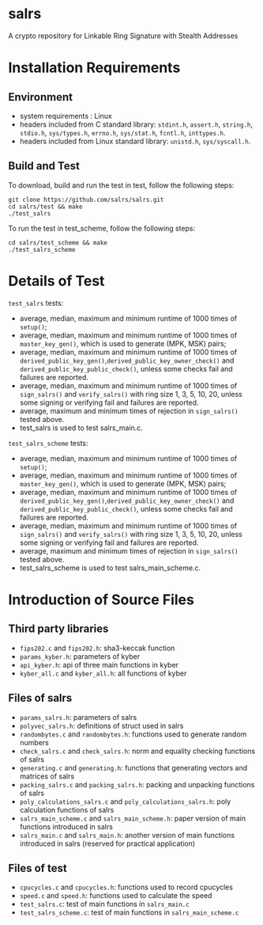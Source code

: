 # salrs
A crypto repository for Linkable Ring Signature with Stealth Addresses

# Installation Requirements

## Environment

* system requirements : Linux
* headers included from C standard library: `stdint.h`, `assert.h`, `string.h`, `stdio.h`, `sys/types.h`, `errno.h`, `sys/stat.h`, `fcntl.h`, `inttypes.h`.
* headers included from Linux standard library: `unistd.h`, `sys/syscall.h`.

## Build and Test
To download, build and run the test in test, follow the following steps:

```
git clone https://github.com/salrs/salrs.git
cd salrs/test && make
./test_salrs
``` 

To run the test in test_scheme, follow the following steps:

```
cd salrs/test_scheme && make
./test_salrs_scheme
``` 


# Details of Test

`test_salrs` tests:
* average, median, maximum and minimum runtime of 1000 times of `setup()`;
* average, median, maximum and minimum runtime of 1000 times of `master_key_gen()`, which is used to generate (MPK, MSK) pairs;
* average, median, maximum and minimum runtime of 1000 times of `derived_public_key_gen()`,`derived_public_key_owner_check()` and `derived_public_key_public_check()`, unless some checks fail and failures are reported.
* average, median, maximum and minimum runtime of 1000 times of `sign_salrs()` and `verify_salrs()` with ring size 1, 3, 5, 10, 20, unless some signing or verifying fail and failures are reported.
* average, maximum and minimum times of rejection in `sign_salrs()` tested above.
* test_salrs is used to test salrs_main.c.

`test_salrs_scheme` tests:
* average, median, maximum and minimum runtime of 1000 times of `setup()`;
* average, median, maximum and minimum runtime of 1000 times of `master_key_gen()`, which is used to generate (MPK, MSK) pairs;
* average, median, maximum and minimum runtime of 1000 times of `derived_public_key_gen()`,`derived_public_key_owner_check()` and `derived_public_key_public_check()`, unless some checks fail and failures are reported.
* average, median, maximum and minimum runtime of 1000 times of `sign_salrs()` and `verify_salrs()` with ring size 1, 3, 5, 10, 20, unless some signing or verifying fail and failures are reported.
* average, maximum and minimum times of rejection in `sign_salrs()` tested above.
* test_salrs_scheme is used to test salrs_main_scheme.c.

# Introduction of Source Files

## Third party libraries
* `fips202.c` and `fips202.h`: sha3-keccak function
* `params_kyber.h`: parameters of kyber
* `api_kyber.h`: api of three main functions in kyber
* `kyber_all.c` and `kyber_all.h`: all functions of kyber

## Files of salrs
* `params_salrs.h`: parameters of salrs
* `polyvec_salrs.h`: definitions of struct used in salrs
* `randombytes.c` and `randombytes.h`: functions used to generate random numbers
* `check_salrs.c` and `check_salrs.h`: norm and equality checking functions of salrs
* `generating.c` and `generating.h`: functions that generating vectors and matrices of salrs
* `packing_salrs.c` and `packing_salrs.h`: packing and unpacking functions of salrs
* `poly_calculations_salrs.c` and `poly_calculations_salrs.h`: poly calculation functions of salrs
* `salrs_main_scheme.c` and `salrs_main_scheme.h`: paper version of main functions introduced in salrs
* `salrs_main.c` and `salrs_main.h`: another version of main functions introduced in salrs (reserved for practical application)
 
## Files of test
* `cpucycles.c` and `cpucycles.h`: functions used to record cpucycles
* `speed.c` and `speed.h`: functions used to calculate the speed
* `test_salrs.c`: test of main functions in `salrs_main.c`
* `test_salrs_scheme.c`: test of main functions in `salrs_main_scheme.c`

